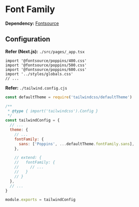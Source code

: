 # Font Family

**Dependency:** [Fontsource](/fontsource.md#library)

## Configuration

**Refer (Next.js):** `./src/pages/_app.tsx`

```tsx
import '@fontsource/poppins/400.css'
import '@fontsource/poppins/500.css'
import '@fontsource/poppins/600.css'
import '../styles/globals.css'
// ...
```

**Refer:** `./tailwind.config.cjs`

```cjs
const defaultTheme = require('tailwindcss/defaultTheme')

/**
 * @type { import('tailwindcss').Config }
 */
const tailwindConfig = {
  // ...
  theme: {
    // ...
    fontFamily: {
      sans: ['Poppins', ...defaultTheme.fontFamily.sans],
    },

    // extend: {
    //   fontFamily: {
    //     // ...
    //   }
    // }
  },
  // ...
}

module.exports = tailwindConfig
```
